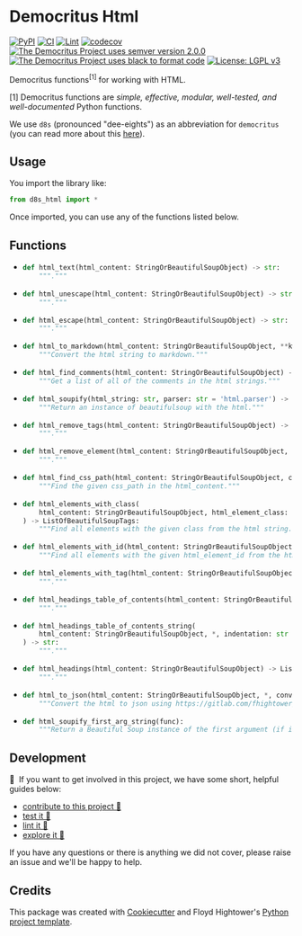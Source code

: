 # Democritus Html

[![PyPI](https://img.shields.io/pypi/v/d8s-html.svg)](https://pypi.python.org/pypi/d8s-html)
[![CI](https://github.com/democritus-project/d8s-html/workflows/CI/badge.svg)](https://github.com/democritus-project/d8s-html/actions)
[![Lint](https://github.com/democritus-project/d8s-html/workflows/Lint/badge.svg)](https://github.com/democritus-project/d8s-html/actions)
[![codecov](https://codecov.io/gh/democritus-project/d8s-html/branch/main/graph/badge.svg?token=V0WOIXRGMM)](https://codecov.io/gh/democritus-project/d8s-html)
[![The Democritus Project uses semver version 2.0.0](https://img.shields.io/badge/-semver%20v2.0.0-22bfda)](https://semver.org/spec/v2.0.0.html)
[![The Democritus Project uses black to format code](https://img.shields.io/badge/code%20style-black-000000.svg)](https://github.com/psf/black)
[![License: LGPL v3](https://img.shields.io/badge/License-LGPL%20v3-blue.svg)](https://choosealicense.com/licenses/lgpl-3.0/)

Democritus functions<sup>[1]</sup> for working with HTML.

[1] Democritus functions are <i>simple, effective, modular, well-tested, and well-documented</i> Python functions.

We use `d8s` (pronounced "dee-eights") as an abbreviation for `democritus` (you can read more about this [here](https://github.com/democritus-project/roadmap#what-is-d8s)).

## Usage

You import the library like:

```python
from d8s_html import *
```

Once imported, you can use any of the functions listed below.

## Functions

  - ```python
    def html_text(html_content: StringOrBeautifulSoupObject) -> str:
        """."""
    ```
  - ```python
    def html_unescape(html_content: StringOrBeautifulSoupObject) -> str:
        """."""
    ```
  - ```python
    def html_escape(html_content: StringOrBeautifulSoupObject) -> str:
        """."""
    ```
  - ```python
    def html_to_markdown(html_content: StringOrBeautifulSoupObject, **kwargs) -> str:
        """Convert the html string to markdown."""
    ```
  - ```python
    def html_find_comments(html_content: StringOrBeautifulSoupObject) -> str:
        """Get a list of all of the comments in the html strings."""
    ```
  - ```python
    def html_soupify(html_string: str, parser: str = 'html.parser') -> bs4.BeautifulSoup:
        """Return an instance of beautifulsoup with the html."""
    ```
  - ```python
    def html_remove_tags(html_content: StringOrBeautifulSoupObject) -> bs4.BeautifulSoup:
        """."""
    ```
  - ```python
    def html_remove_element(html_content: StringOrBeautifulSoupObject, element_tag: str) -> bs4.BeautifulSoup:
        """."""
    ```
  - ```python
    def html_find_css_path(html_content: StringOrBeautifulSoupObject, css_path: str) -> ListOfBeautifulSoupTags:
        """Find the given css_path in the html_content."""
    ```
  - ```python
    def html_elements_with_class(
        html_content: StringOrBeautifulSoupObject, html_element_class: str
    ) -> ListOfBeautifulSoupTags:
        """Find all elements with the given class from the html string."""
    ```
  - ```python
    def html_elements_with_id(html_content: StringOrBeautifulSoupObject, html_element_id: str) -> ListOfBeautifulSoupTags:
        """Find all elements with the given html_element_id from the html_content."""
    ```
  - ```python
    def html_elements_with_tag(html_content: StringOrBeautifulSoupObject, tag: str) -> ListOfBeautifulSoupTags:
        """."""
    ```
  - ```python
    def html_headings_table_of_contents(html_content: StringOrBeautifulSoupObject) -> ListOfBeautifulSoupTags:
        """."""
    ```
  - ```python
    def html_headings_table_of_contents_string(
        html_content: StringOrBeautifulSoupObject, *, indentation: str = '  '
    ) -> str:
        """."""
    ```
  - ```python
    def html_headings(html_content: StringOrBeautifulSoupObject) -> ListOfBeautifulSoupTags:
        """."""
    ```
  - ```python
    def html_to_json(html_content: StringOrBeautifulSoupObject, *, convert_only_tables: bool = False):
        """Convert the html to json using https://gitlab.com/fhightower/html-to-json."""
    ```
  - ```python
    def html_soupify_first_arg_string(func):
        """Return a Beautiful Soup instance of the first argument (if it is a string)."""
    ```

## Development

👋 &nbsp;If you want to get involved in this project, we have some short, helpful guides below:

- [contribute to this project 🥇][contributing]
- [test it 🧪][local-dev]
- [lint it 🧹][local-dev]
- [explore it 🔭][local-dev]

If you have any questions or there is anything we did not cover, please raise an issue and we'll be happy to help.

## Credits

This package was created with [Cookiecutter](https://github.com/audreyr/cookiecutter) and Floyd Hightower's [Python project template](https://github.com/fhightower-templates/python-project-template).

[contributing]: https://github.com/democritus-project/.github/blob/main/CONTRIBUTING.md#contributing-a-pr-
[local-dev]: https://github.com/democritus-project/.github/blob/main/CONTRIBUTING.md#local-development-
